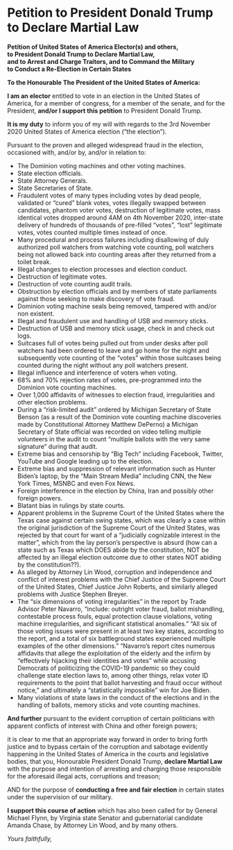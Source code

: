 # Petition to President Donald Trump to Declare Martial Law

__Petition of United States of America Elector(s) and others,__\
__to President Donald Trump to Declare Martial Law,__\
__and to Arrest and Charge Traitors, and to Command the Military__\
__to Conduct a Re-Election in Certain States__

__To the Honourable The President of the United States of America:__

__I am an elector__ entitled to vote in an election in the United States of America,
for a member of congress, for a member of the senate, and for the President,
__and/or I support this petition__ to President Donald Trump.

__It is my duty__ to inform you of my will with regards to the 3rd November 2020 United States of America election (“the election”).

Pursuant to the proven and alleged widespread fraud in the election, occasioned with, and/or by, and/or in relation to:

 - The Dominion voting machines and other voting machines.
 - State election officials.
 - State Attorney Generals.
 - State Secretaries of State.
 - Fraudulent votes of many types including votes by dead people, validated or “cured” blank votes, votes illegally swapped between candidates, phantom voter votes, destruction of legitimate votes, mass identical votes dropped around 4AM on 4th November 2020, inter-state delivery of hundreds of thousands of pre-filled “votes”, “lost” legitimate votes, votes counted multiple times instead of once.
 - Many procedural and process failures including disallowing of duly authorized poll watchers from watching vote counting, poll watchers being not allowed back into counting areas after they returned from a toilet break.
 - Illegal changes to election processes and election conduct.
 - Destruction of legitimate votes.
 - Destruction of vote counting audit trails.
 - Obstruction by election officials and by members of state parliaments against those seeking to make discovery of vote fraud.
 - Dominion voting machine seals being removed, tampered with and/or non existent.
 - Illegal and fraudulent use and handling of USB and memory sticks.
 - Destruction of USB and memory stick usage, check in and check out logs.
 - Suitcases full of votes being pulled out from under desks after poll watchers had been ordered to leave and go home for the night and subsequently vote counting of the “votes” within those suitcases being counted during the night without any poll watchers present.
 - Illegal influence and interference of voters when voting.
 - 68% and 70% rejection rates of votes, pre-programmed into the Dominion vote counting machines.
 - Over 1,000 affidavits of witnesses to election fraud, irregularities and other election problems.
 - During a “risk-limited audit” ordered by Michigan Secretary of State Benson (as a result of the Dominion vote counting machine discoveries made by Constitutional Attorney Matthew DePerno) a Michigan Secretary of State official was recorded on video telling multiple volunteers in the audit to count “multiple ballots with the very same signature” during that audit.
 - Extreme bias and censorship by “Big Tech” including Facebook, Twitter, YouTube and Google leading up to the election.
 - Extreme bias and suppression of relevant information such as Hunter Biden’s laptop, by the “Main Stream Media” including CNN, the New York Times, MSNBC and even Fox News.
 - Foreign interference in the election by China, Iran and possibly other foreign powers.
 - Blatant bias in rulings by state courts.
 - Apparent problems in the Supreme Court of the United States where the Texas case against certain swing states, which was clearly a case within the original jurisdiction of the Supreme Court of the United States, was rejected by that court for want of a “judicially cognizable interest in the matter”, which from the lay person’s perspective is absurd (how can a state such as Texas which DOES abide by the constitution, NOT be affected by an illegal election outcome due to other states NOT abiding by the constitution??).
 - As alleged by Attorney Lin Wood, corruption and independence and conflict of interest problems with the Chief Justice of the Supreme Court of the United States, Chief Justice John Roberts, and similarly alleged problems with Justice Stephen Breyer.
 - The “six dimensions of voting irregularities” in the report by Trade Advisor Peter Navarro, “include: outright voter fraud, ballot mishandling, contestable process fouls, equal protection clause violations, voting machine irregularities, and significant statistical anomalies.” “All six of those voting issues were present in at least two key states, according to the report, and a total of six battleground states experienced multiple examples of the other dimensions.” “Navarro’s report cites numerous affidavits that allege the exploitation of the elderly and the infirm by “effectively hijacking their identities and votes” while accusing Democrats of politicizing the COVID-19 pandemic so they could challenge state election laws to, among other things, relax voter ID requirements to the point that ballot harvesting and fraud occur without notice,” and ultimately a “statistically impossible” win for Joe Biden.
 - Many violations of state laws in the conduct of the elections and in the handling of ballots, memory sticks and vote counting machines.

__And further__ pursuant to the evident corruption of certain politicians with apparent conflicts of interest with China and other foreign powers;

it is clear to me that an appropriate way forward in order to bring forth justice and to bypass certain of the corruption and sabotage evidently happening in the United States of America in the courts and legislative bodies, that you, Honourable President Donald Trump, __declare Martial Law__ with the purpose and intention of arresting and charging those responsible for the aforesaid illegal acts, corruptions and treason;

AND for the purpose of __conducting a free and fair election__ in certain states under the supervision of our military.

__I support this course of action__ which has also been called for by General Michael Flynn, by Virginia state Senator and gubernatorial candidate Amanda Chase, by Attorney Lin Wood, and by many others.

_Yours faithfully,_



